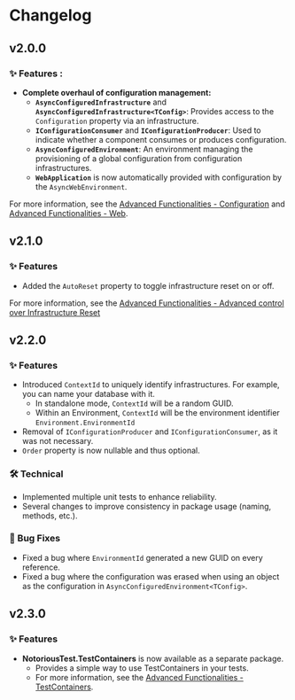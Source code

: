 # Changelog

## v2.0.0

### ✨ Features :

- **Complete overhaul of configuration management:**
  - **`AsyncConfiguredInfrastructure`** and **`AsyncConfiguredInfrastructure<TConfig>`**: Provides access to the `Configuration` property via an infrastructure.
  - **`IConfigurationConsumer`** and **`IConfigurationProducer`**: Used to indicate whether a component consumes or produces configuration.
  - **`AsyncConfiguredEnvironment`**: An environment managing the provisioning of a global configuration from configuration infrastructures.
  - **`WebApplication`** is now automatically provided with configuration by the `AsyncWebEnvironment`.

For more information, see the [Advanced Functionalities - Configuration](./README.md#configuration) and [Advanced Functionalities - Web](./README.md#web).

## v2.1.0

### ✨ Features

- Added the `AutoReset` property to toggle infrastructure reset on or off.

For more information, see the [Advanced Functionalities - Advanced control over Infrastructure Reset](./README.md#advanced-control-over-infrastructure-resets)

## v2.2.0

### ✨ Features

- Introduced `ContextId` to uniquely identify infrastructures. For example, you can name your database with it.
  - In standalone mode, `ContextId` will be a random GUID.
  - Within an Environment, `ContextId` will be the environment identifier `Environment.EnvironmentId`
- Removal of `IConfigurationProducer` and `IConfigurationConsumer`, as it was not necessary.
- `Order` property is now nullable and thus optional.

### 🛠 Technical

- Implemented multiple unit tests to enhance reliability.
- Several changes to improve consistency in package usage (naming, methods, etc.).

### 🐛 Bug Fixes

- Fixed a bug where `EnvironmentId` generated a new GUID on every reference.
- Fixed a bug where the configuration was erased when using an object as the configuration in `AsyncConfiguredEnvironment<TConfig>`.

## v2.3.0

### ✨ Features

- **NotoriousTest.TestContainers** is now available as a separate package.
  - Provides a simple way to use TestContainers in your tests.
  - For more information, see the [Advanced Functionalities - TestContainers](./README.md#testcontainers).